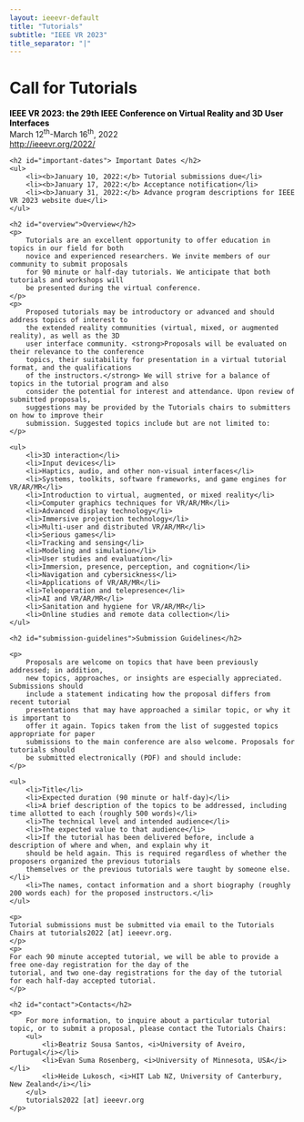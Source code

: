 ```yaml
---
layout: ieeevr-default
title: "Tutorials"
subtitle: "IEEE VR 2023"
title_separator: "|"
---
```


<div>
    <h1 id="cfp-tutorials"> Call for Tutorials</h1>
    <p>
        <strong style="color: black">IEEE VR 2023: the 29th IEEE Conference on Virtual Reality and 3D User Interfaces</strong><br /> March 12<sup>th</sup>-March 16<sup>th</sup>, 2022
        <br />
        <a href="http://ieeevr.org/2022/">http://ieeevr.org/2022/</a>
    </p>

    <h2 id="important-dates"> Important Dates </h2>
    <ul>
        <li><b>January 10, 2022:</b> Tutorial submissions due</li>
        <li><b>January 17, 2022:</b> Acceptance notification</li>
        <li><b>January 31, 2022:</b> Advance program descriptions for IEEE VR 2023 website due</li>
    </ul>
    
    <h2 id="overview">Overview</h2>
    <p>
        Tutorials are an excellent opportunity to offer education in topics in our field for both 
        novice and experienced researchers. We invite members of our community to submit proposals 
        for 90 minute or half-day tutorials. We anticipate that both tutorials and workshops will 
        be presented during the virtual conference.  
    </p>
    <p>
        Proposed tutorials may be introductory or advanced and should address topics of interest to 
        the extended reality communities (virtual, mixed, or augmented reality), as well as the 3D 
        user interface community. <strong>Proposals will be evaluated on their relevance to the conference 
        topics, their suitability for presentation in a virtual tutorial format, and the qualifications 
        of the instructors.</strong> We will strive for a balance of topics in the tutorial program and also 
        consider the potential for interest and attendance. Upon review of submitted proposals, 
        suggestions may be provided by the Tutorials chairs to submitters on how to improve their 
        submission. Suggested topics include but are not limited to:
    </p>
    
    <ul>
        <li>3D interaction</li>
        <li>Input devices</li>
        <li>Haptics, audio, and other non-visual interfaces</li>
        <li>Systems, toolkits, software frameworks, and game engines for VR/AR/MR</li>
        <li>Introduction to virtual, augmented, or mixed reality</li>
        <li>Computer graphics techniques for VR/AR/MR</li>
        <li>Advanced display technology</li>
        <li>Immersive projection technology</li>
        <li>Multi-user and distributed VR/AR/MR</li>
        <li>Serious games</li>
        <li>Tracking and sensing</li>
        <li>Modeling and simulation</li>
        <li>User studies and evaluation</li>
        <li>Immersion, presence, perception, and cognition</li>
        <li>Navigation and cybersickness</li>
        <li>Applications of VR/AR/MR</li>
        <li>Teleoperation and telepresence</li>
        <li>AI and VR/AR/MR</li>
        <li>Sanitation and hygiene for VR/AR/MR</li>
        <li>Online studies and remote data collection</li>
    </ul>
    
    <h2 id="submission-guidelines">Submission Guidelines</h2>
    
    <p>
        Proposals are welcome on topics that have been previously addressed; in addition, 
        new topics, approaches, or insights are especially appreciated. Submissions should 
        include a statement indicating how the proposal differs from recent tutorial 
        presentations that may have approached a similar topic, or why it is important to 
        offer it again. Topics taken from the list of suggested topics appropriate for paper 
        submissions to the main conference are also welcome. Proposals for tutorials should 
        be submitted electronically (PDF) and should include:
    </p>
    
    <ul>
        <li>Title</li>
        <li>Expected duration (90 minute or half-day)</li>
        <li>A brief description of the topics to be addressed, including time allotted to each (roughly 500 words)</li>
        <li>The technical level and intended audience</li>
        <li>The expected value to that audience</li>
        <li>If the tutorial has been delivered before, include a description of where and when, and explain why it 
        should be held again. This is required regardless of whether the proposers organized the previous tutorials 
        themselves or the previous tutorials were taught by someone else.</li>
        <li>The names, contact information and a short biography (roughly 200 words each) for the proposed instructors.</li>
    </ul>
    
    <p>
    Tutorial submissions must be submitted via email to the Tutorials Chairs at tutorials2022 [at] ieeevr.org.
    </p>
    <p>
    For each 90 minute accepted tutorial, we will be able to provide a free one-day registration for the day of the 
    tutorial, and two one-day registrations for the day of the tutorial for each half-day accepted tutorial.
    </p>    
    
    <h2 id="contact">Contacts</h2>
    <p>
        For more information, to inquire about a particular tutorial topic, or to submit a proposal, please contact the Tutorials Chairs:
        <ul>
            <li>Beatriz Sousa Santos, <i>University of Aveiro, Portugal</i></li>
            <li>Evan Suma Rosenberg, <i>University of Minnesota, USA</i></li>
            <li>Heide Lukosch, <i>HIT Lab NZ, University of Canterbury, New Zealand</i></li>
        </ul>
        tutorials2022 [at] ieeevr.org
    </p>

</div>
